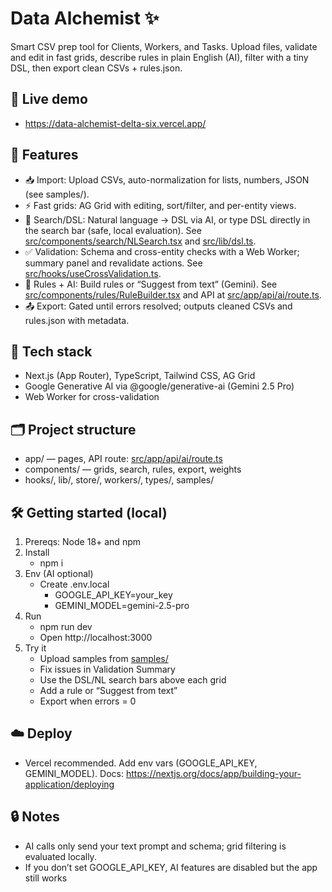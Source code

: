 # Data Alchemist ✨

Smart CSV prep tool for Clients, Workers, and Tasks. Upload files, validate and edit in fast grids, describe rules in plain English (AI), filter with a tiny DSL, then export clean CSVs + rules.json.

## 🚀 Live demo

- https://data-alchemist-delta-six.vercel.app/

## 🌟 Features

- 📥 Import: Upload CSVs, auto-normalization for lists, numbers, JSON (see samples/).
- ⚡ Fast grids: AG Grid with editing, sort/filter, and per-entity views.
- 🔎 Search/DSL: Natural language → DSL via AI, or type DSL directly in the search bar (safe, local evaluation). See [src/components/search/NLSearch.tsx](src/components/search/NLSearch.tsx) and [src/lib/dsl.ts](src/lib/dsl.ts).
- ✅ Validation: Schema and cross-entity checks with a Web Worker; summary panel and revalidate actions. See [src/hooks/useCrossValidation.ts](src/hooks/useCrossValidation.ts).
- 🧠 Rules + AI: Build rules or “Suggest from text” (Gemini). See [src/components/rules/RuleBuilder.tsx](src/components/rules/RuleBuilder.tsx) and API at [src/app/api/ai/route.ts](src/app/api/ai/route.ts).
- 📤 Export: Gated until errors resolved; outputs cleaned CSVs and rules.json with metadata.

## 🧰 Tech stack

- Next.js (App Router), TypeScript, Tailwind CSS, AG Grid
- Google Generative AI via @google/generative-ai (Gemini 2.5 Pro)
- Web Worker for cross-validation

## 🗂️ Project structure

- app/ — pages, API route: [src/app/api/ai/route.ts](src/app/api/ai/route.ts)
- components/ — grids, search, rules, export, weights
- hooks/, lib/, store/, workers/, types/, samples/

## 🛠️ Getting started (local)

1. Prereqs: Node 18+ and npm
2. Install
   - npm i
3. Env (AI optional)
   - Create .env.local
     - GOOGLE_API_KEY=your_key
     - GEMINI_MODEL=gemini-2.5-pro
4. Run
   - npm run dev
   - Open http://localhost:3000
5. Try it
   - Upload samples from [samples/](samples/)
   - Fix issues in Validation Summary
   - Use the DSL/NL search bars above each grid
   - Add a rule or “Suggest from text”
   - Export when errors = 0

## ☁️ Deploy

- Vercel recommended. Add env vars (GOOGLE_API_KEY, GEMINI_MODEL). Docs: https://nextjs.org/docs/app/building-your-application/deploying

## 🔒 Notes

- AI calls only send your text prompt and schema; grid filtering is evaluated locally.
- If you don’t set GOOGLE_API_KEY, AI features are disabled but the app still works

